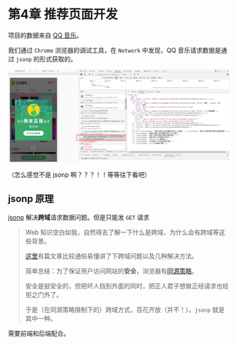 # 第4章 推荐页面开发

项目的数据来自 [QQ 音乐](<https://y.qq.com/>)。

我们通过 `Chrome` 浏览器的调试工具，在 `Network` 中发现，QQ 音乐请求数据是通过 `jsonp` 的形式获取的。

![json](_media/qq-music-json.png)



（怎么感觉不是 jsonp 啊？？？！！等等往下看吧）

## jsonp 原理

[jsonp](<https://github.com/webmodules/jsonp>) 解决**跨域**请求数据问题。但是只能发 `GET` 请求

> Web 知识空白如我，自然得去了解一下什么是跨域，为什么会有跨域等这些背景。
>
> [这里](<https://segmentfault.com/a/1190000015597029>)有篇文章比较通俗易懂讲了下跨域问题以及几种解决方法。
>
> 简单总结：为了保证用户访问网站的**安全**，浏览器有[同源策略](<https://developer.mozilla.org/zh-CN/docs/Web/Security/Same-origin_policy>)。
>
> 安全是挺安全的，但把坏人挡到外面的同时，把正人君子想做正经请求也给拒之门外了。
>
> 于是（在同源策略限制下的）跨域方式，百花齐放（并不！）。`jsonp` 就是其中一种。



需要前端和后端配合。

